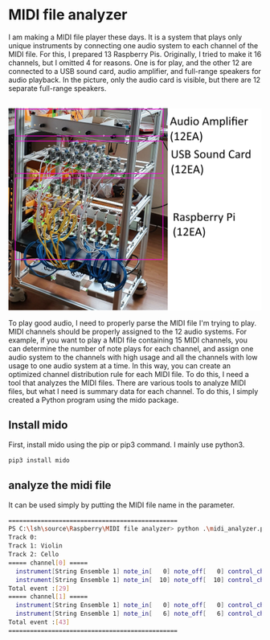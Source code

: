 # MIDI file analyzer

I am making a MIDI file player these days.
It is a system that plays only unique instruments by connecting one audio system to each channel of the MIDI file. For this, I prepared 13 Raspberry Pis. Originally, I tried to make it 16 channels, but I omitted 4 for reasons.
One is for play, and the other 12 are connected to a USB sound card, audio amplifier, and full-range speakers for audio playback. In the picture, only the audio card is visible, but there are 12 separate full-range speakers.
<br/><br/>

![midi play system](./image/audiosystem.png)

To play good audio, I need to properly parse the MIDI file I'm trying to play. MIDI channels should be properly assigned to the 12 audio systems. For example, if you want to play a MIDI file containing 15 MIDI channels, you can determine the number of note plays for each channel, and assign one audio system to the channels with high usage and all the channels with low usage to one audio system at a time.
In this way, you can create an optimized channel distribution rule for each MIDI file.
To do this, I need a tool that analyzes the MIDI files. There are various tools to analyze MIDI files, but what I need is summary data for each channel. To do this, I simply created a Python program using the mido package.

## Install mido

First, install mido using the pip or pip3 command. I mainly use python3.

```bash
pip3 install mido

```

## analyze the midi file

It can be used simply by putting the MIDI file name in the parameter.

```bash
===============================================
PS C:\lsh\source\Raspberry\MIDI file analyzer> python .\midi_analyzer.py --file=TestMidiFile.mid
Track 0:
Track 1: Violin
Track 2: Cello
===== channel[0] =====
  instrument[String Ensemble 1] note_in[   0] note_off[   0] control_change[   7] program_change[   1]
  instrument[String Ensemble 1] note_in[  10] note_off[  10] control_change[   0] program_change[   1]
Total event :[29]
===== channel[1] =====
  instrument[String Ensemble 1] note_in[   0] note_off[   0] control_change[   3] program_change[   1]
  instrument[String Ensemble 1] note_in[   6] note_off[   6] control_change[  26] program_change[   1]
Total event :[43]
===============================================
```




